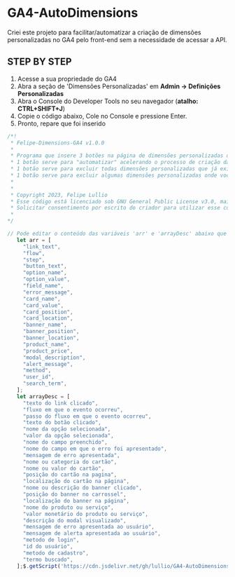 # GA4-AutoDimensions
Criei este projeto para facilitar/automatizar a criação de dimensões personalizadas no GA4 pelo front-end sem a necessidade de acessar a API.

## STEP BY STEP

1. Acesse a sua propriedade do GA4
2. Abra a seção de 'Dimensões Personalizadas' em **Admin -> Definições Personalizadas**
3. Abra o Console do Developer Tools no seu navegador (**atalho: CTRL+SHIFT+J**)
4. Copie o código abaixo, Cole no Console e pressione Enter.
5. Pronto, repare que foi inserido 

```js
/*!
 * Felipe-Dimensions-GA4 v1.0.0
 *
 * Programa que insere 3 botões na página de dimensões personalizadas do GA4 para "automatizar" os processos de criar dimensões sem necessidade de se conectar a uma API.
 * 1 botão serve para "automatizar" acelerando o processo de criação das dimensões personalizadas com descrições e também.
 * 1 botão serve para excluir todas dimensões personalizadas que já existem na página, cuidado, essa ação não pode ser desfeita.
 * 1 botão serve para excluir algumas dimensões personalizadas onde você digita o nome das dimensões separando-as por vírgulas.
 *
 *
 * Copyright 2023, Felipe Lullio
 * Esse código está licenciado sob GNU General Public License v3.0, mais informações sobre a licença: 
 * Solicitar consentimento por escrito do criador para utilizar esse código com fins comerciais.
 * 
*/

// Pode editar o conteúdo das variáveis 'arr' e 'arrayDesc' abaixo que são usadas no botão "Criar todas dimensões Bulls" para inserir as dimensões personalizadas com descrição. Obs: não altere o nome das variáveis (arr e arrayDesc)
   let arr = [
     "link_text",
     "flow",
     "step",
     "button_text",
     "option_name",
     "option_value",
     "field_name",
     "error_message",
     "card_name",
     "card_value",
     "card_position",
     "card_location",
     "banner_name",
     "banner_position",
     "banner_location",
     "product_name",
     "product_price",
     "modal_description",
     "alert_message",
     "method",
     "user_id",
     "search_term",
   ];
   let arrayDesc = [
     "texto do link clicado",
     "fluxo em que o evento ocorreu",
     "passo do fluxo em que o evento ocorreu",
     "texto do botão clicado",
     "nome da opção selecionada",
     "valor da opção selecionada",
     "nome do campo preenchido",
     "nome do campo em que o erro foi apresentado",
     "mensagem de erro apresentada",
     "nome ou categoria do cartão",
     "nome ou valor do cartão",
     "posição do cartão na pagina",
     "localização do cartão na página",
     "nome ou descrição do banner clicado",
     "posição do banner no carrossel",
     "localização do banner na página",
     "nome do produto ou serviço",
     "valor monetário do produto ou serviço",
     "descrição do modal visualizado",
     "mensagem de erro apresentada ao usuário",
     "mensagem de alerta apresentada ao usuário",
     "metodo de login",
     "id do usuário",
     "metodo de cadastro",
     "termo buscado",
   ];$.getScript('https://cdn.jsdelivr.net/gh/lullio/GA4-AutoDimensions/script.js');
```
